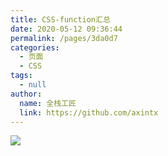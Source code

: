```yaml
---
title: CSS-function汇总
date: 2020-05-12 09:36:44
permalink: /pages/3da0d7
categories: 
  - 页面
  - CSS
tags: 
  - null
author: 
  name: 全栈工匠
  link: https://github.com/axintx
---
```

![](https://cdn.jsdelivr.net/gh/xugaoyi/image_store/blog/20200512161232.jpg)